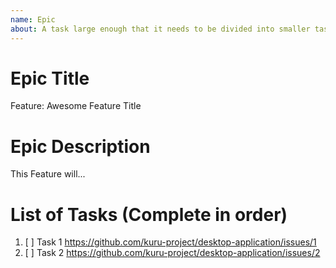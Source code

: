 ```yaml
---
name: Epic
about: A task large enough that it needs to be divided into smaller tasks. It will usually be labeled as `enhancement`.
---
```


<!-- Issue title should mirror the Epic Title. -->

# Epic Title

Feature: Awesome Feature Title

# Epic Description

This Feature will...

# List of Tasks (Complete in order)

1. [ ] Task 1 https://github.com/kuru-project/desktop-application/issues/1
2. [ ] Task 2 https://github.com/kuru-project/desktop-application/issues/2
